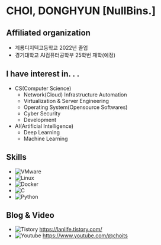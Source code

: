 # CHOI, DONGHYUN [NullBins.]

## Affiliated organization
- 계룡디지텍고등학교 2022년 졸업
- 경기대학교 AI컴퓨터공학부 25학번 재학(예정)

## I have interest in. . .
- CS(Computer Science)
  - Network(Cloud) Infrastructure Automation
  - Virtualization & Server Engineering
  - Operating System(Opensource Softwares)
  - Cyber Security
  - Development
- AI(Artificial Intelligence)
  - Deep Learning
  - Machine Learning

## Skills
- ![VMware](https://img.shields.io/badge/VMware-607078.svg?&style=for-the-badge&logo=vmware&logoColor=white)
- ![Linux](https://img.shields.io/badge/Linux-FCC624.svg?&style=for-the-badge&logo=Linux&logoColor=white)
- ![Docker](https://img.shields.io/badge/Docker-2496ED.svg?&style=for-the-badge&logo=Docker&logoColor=white)
- ![C](https://img.shields.io/badge/C-A8B9CC.svg?&style=for-the-badge&logo=C&logoColor=white)
- ![Python](https://img.shields.io/badge/Python-3776AB.svg?&style=for-the-badge&logo=Python&logoColor=white)

## Blog & Video
- ![Tistory](https://img.shields.io/badge/Tistory-EC4815.svg?&style=for-the-badge&logo=Tistory&logoColor=white) https://lanlife.tistory.com/
- ![Youtube](https://img.shields.io/badge/Youtube-FF0000.svg?&style=for-the-badge&logo=youtube&logoColor=white) https://www.youtube.com/@choits
